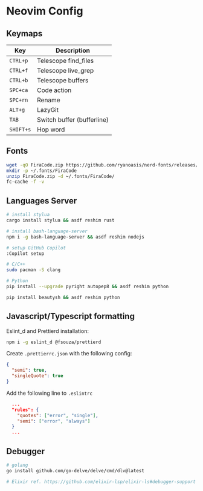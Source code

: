 # Neovim Config

## Keymaps

| Key       | Description                |
| --------- | -------------------------- |
| `CTRL+p`  | Telescope find_files       |
| `CTRL+f`  | Telescope live_grep        |
| `CTRL+b`  | Telescope buffers          |
| `SPC+ca`  | Code action                |
| `SPC+rn`  | Rename                     |
| `ALT+g`   | LazyGit                    |
| `TAB`     | Switch buffer (bufferline) |
| `SHIFT+s` | Hop word                   |

## Fonts

```bash
wget -qO FiraCode.zip https://github.com/ryanoasis/nerd-fonts/releases/download/v2.1.0/FiraCode.zip
mkdir -p ~/.fonts/FiraCode
unzip FiraCode.zip -d ~/.fonts/FiraCode/
fc-cache -f -v
```

## Languages Server

```bash
# install stylua
cargo install stylua && asdf reshim rust

# install bash-language-server
npm i -g bash-language-server && asdf reshim nodejs

# setup GitHub Copilot
:Copilot setup

# C/C++
sudo pacman -S clang

# Python
pip install --upgrade pyright autopep8 && asdf reshim python

pip install beautysh && asdf reshim python
```

## Javascript/Typescript formatting

Eslint_d and Prettierd installation:

```bash
npm i -g eslint_d @fsouza/prettierd
```

Create `.prettierrc.json` with the following config:

```json
{
  "semi": true,
  "singleQuote": true
}
```

Add the following line to `.eslintrc`

```json
  ...
  "rules": {
    "quotes": ["error", "single"],
    "semi": ["error", "always"]
  }
  ...
```

## Debugger

```bash
# golang
go install github.com/go-delve/delve/cmd/dlv@latest

# Elixir ref. https://github.com/elixir-lsp/elixir-ls#debugger-support
```
